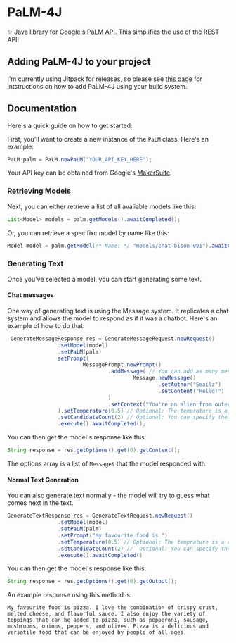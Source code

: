 # PaLM-4J
✨ Java library for [Google's PaLM API](https://developers.generativeai.google/). This simplifies the use of the REST API!

## Adding PaLM-4J to your project
I'm currently using Jitpack for releases, so please see [this page](https://jitpack.io/#seailz/palm-4j/v.1.0.0) for intstructions on how to add PaLM-4J using your build system.

## Documentation
Here's a quick guide on how to get started:

First, you'll want to create a new instance of the `PaLM` class. Here's an example:
```java
PaLM palm = PaLM.newPaLM("YOUR_API_KEY_HERE");
```
Your API key can be obtained from Google's [MakerSuite](https://makersuite.google.com//app/apikey).

### Retrieving Models
Next, you can either retrieve a list of all avaliable models like this:
```java
List<Model> models = palm.getModels().awaitCompleted();
```
Or, you can retrieve a specifixc model by name like this:
```java
Model model = palm.getModel(/* Name: */ "models/chat-bison-001").awaitCompleted();
```
### Generating Text
Once you've selected a model, you can start generating some text.

#### Chat messages
One way of generating text is using the Message system. It replicates a chat system and allows the model to respond as if it was a chatbot.
Here's an example of how to do that:

```java
 GenerateMessageResponse res = GenerateMessageRequest.newRequest()
                .setModel(model)
                .setPaLM(palm)
                setPrompt(
                        MessagePrompt.newPrompt()
                                .addMessage( // You can add as many messages as you like
                                        Message.newMessage()
                                                .setAuthor("Seailz")
                                                .setContent("Hello!")
                                )
                                .setContext("You're an alien from outer space, and you're currently in hyperspace.") // Gives the model context for answering the prompt.
                ).setTemperature(0.5) // Optional: The temprature is a double between 0 and 1 that represents how random the responses will be.
                .setCandidateCount(2) // Optional: You can specify the amount of options you want the model to provide.
                .execute().awaitCompleted();
```
You can then get the model's response like this:
```java
String response = res.getOptions().get(0).getContent();
```
The options array is a list of `Message`s that the model responded with.

#### Normal Text Generation
You can also generate text normally - the model will try to guess what comes next in the text.
```java
GenerateTextResponse res = GenerateTextRequest.newRequest()
                .setModel(model)
                .setPaLM(palm)
                .setPrompt("My favourite food is ")
                .setTemperature(0.5) // Optional: The temprature is a double between 0 and 1 that represents how random the responses will be.
                .setCandidateCount(2) //  Optional: You can specify the amount of options you want the model to provide.
                .execute().awaitCompleted()
```

You can then get the model's response like this:
```java
String response = res.getOptions().get(0).getOutput();
```

An example response using this method is:
```
My favourite food is pizza. I love the combination of crispy crust, melted cheese, and flavorful sauce. I also enjoy the variety of toppings that can be added to pizza, such as pepperoni, sausage, mushrooms, onions, peppers, and olives. Pizza is a delicious and versatile food that can be enjoyed by people of all ages.
```
